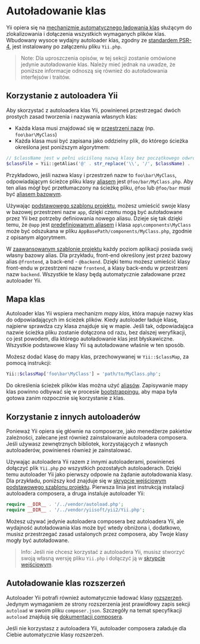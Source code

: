 Autoładowanie klas
==================

Yii opiera się na [mechanizmie automatycznego ładowania klas](https://secure.php.net/manual/pl/language.oop5.autoload.php) służącym do 
zlokalizowania i dołączenia wszystkich wymaganych plików klas. Wbudowany wysoce wydajny autoloader klas, zgodny ze 
[standardem PSR-4](https://github.com/php-fig/fig-standards/blob/master/accepted/PSR-4-autoloader.md), jest instalowany po załączeniu 
pliku `Yii.php`.

> Note: Dla uproszczenia opisów, w tej sekcji zostanie omówione jedynie autoładowanie klas. Należy mieć jednak na uwadze, że poniższe 
  informacje odnoszą się również do autoładowania interfejsów i traitów.


Korzystanie z autoloadera Yii <span id="using-yii-autoloader"></span>
-----------------------------

Aby skorzystać z autoloadera klas Yii, powinieneś przestrzegać dwóch prostych zasad tworzenia i nazywania własnych klas:

* Każda klasa musi znajdować się w [przestrzeni nazw](https://secure.php.net/manual/pl/language.namespaces.php) (np. `foo\bar\MyClass`)
* Każda klasa musi być zapisana jako oddzielny plik, do którego ścieżka określona jest poniższym algorytmem:

```php
// $className jest w pełni uściśloną nazwą klasy bez początkowego odwrotnego ukośnika
$classFile = Yii::getAlias('@' . str_replace('\\', '/', $className) . '.php');
```

Przykładowo, jeśli nazwa klasy i przestrzeń nazw to `foo\bar\MyClass`, odpowiadającym ścieżce pliku klasy [aliasem](concept-aliases.md) 
jest `@foo/bar/MyClass.php`. Aby ten alias mógł być przetłumaczony na ścieżkę pliku, `@foo` lub `@foo/bar` musi być 
[aliasem bazowym](concept-aliases.md#defining-aliases).

Używając [podstawowego szablonu projektu](start-installation.md), możesz umieścić swoje klasy w bazowej przestrzeni nazw `app`, dzięki 
czemu mogą być autoładowane przez Yii bez potrzeby definiowania nowego aliasu. Dzieje się tak dzięki temu, że `@app` jest 
[predefiniowanym aliasem](concept-aliases.md#predefined-aliases) i klasa `app\components\MyClass` może być odszukana w pliku 
`AppBasePath/components/MyClass.php`, zgodnie z opisanym algorytmem.

W [zaawansowanym szablonie projektu](https://github.com/yiisoft/yii2-app-advanced/blob/master/docs/guide/README.md) każdy poziom 
aplikacji posiada swój własny bazowy alias. Dla przykładu, front-end określony jest przez bazowy alias `@frontend`, a back-end - 
`@backend`. Dzięki temu możesz umieścić klasy front-endu w przestrzeni nazw `frontend`, a klasy back-endu w przestrzeni nazw `backend`. 
Wszystkie te klasy będą automatycznie załadowane przez autoloader Yii.


Mapa klas <span id="class-map"></span>
---------

Autoloader klas Yii wspiera mechanizm *mapy klas*, która mapuje nazwy klas do odpowiadających im ścieżek plików. 
Kiedy autoloader ładuje klasę, najpierw sprawdza czy klasa znajduje się w mapie. Jeśli tak, odpowiadająca nazwie ścieżka pliku zostanie 
dołączona od razu, bez dalszej weryfikacji, co jest powodem, dla którego autoładowanie klas jest błyskawiczne. Wszystkie podstawowe 
klasy Yii są autoładowane właśnie w ten sposób.

Możesz dodać klasę do mapy klas, przechowywanej w `Yii::$classMap`, za pomocą instrukcji:

```php
Yii::$classMap['foo\bar\MyClass'] = 'path/to/MyClass.php';
```

Do określenia ścieżek plików klas można użyć [aliasów](concept-aliases.md). Zapisywanie mapy klas powinno odbywać się w procesie 
[bootstrappingu](runtime-bootstrapping.md), aby mapa była gotowa zanim rozpocznie się korzystanie z klas.


Korzystanie z innych autoloaderów <span id="using-other-autoloaders"></span>
---------------------------------

Ponieważ Yii opiera się głównie na composerze, jako menedżerze pakietów zależności, zalecane jest również zainstalowanie autoloadera 
composera. Jeśli używasz zewnętrznych bibliotek, korzystających z własnych autoloaderów, powinieneś również je zainstalować.

Używając autoloadera Yii razem z innymi autoloaderami, powinieneś dołączyć plik `Yii.php` *po* wszystkich pozostałych autoloaderach. Dzięki temu 
autoloader Yii jako pierwszy odpowie na żądanie autoładowania klasy. Dla przykładu, poniższy kod znajduje się 
w [skrypcie wejściowym](structure-entry-scripts.md) [podstawowego szablonu projektu](start-installation.md). Pierwsza linia jest 
instrukcją instalacji autoloadera composera, a druga instaluje autoloader Yii:

```php
require __DIR__ . '/../vendor/autoload.php';
require __DIR__ . '/../vendor/yiisoft/yii2/Yii.php';
```

Możesz używać jedynie autoloadera composera bez autoloadera Yii, ale wydajność autoładowania klas może być wtedy obniżona i, dodatkowo, 
musisz przestrzegać zasad ustalonych przez composera, aby Twoje klasy mogły być autoładowane.

> Info: Jeśli nie chcesz korzystać z autoloadera Yii, musisz stworzyć swoją własną wersję pliku `Yii.php` i dołączyć ją 
  w [skrypcie wejściowym](structure-entry-scripts.md).


Autoładowanie klas rozszerzeń <span id="autoloading-extension-classes"></span>
-----------------------------

Autoloader Yii potrafi również automatycznie ładować klasy [rozszerzeń](structure-extensions.md). Jedynym wymaganiem ze strony 
rozszerzenia jest prawidłowy zapis sekcji `autoload` w swoim pliku `composer.json`. Szczegóły na temat specyfikacji `autoload` znajdują 
się [dokumentacji composera](https://getcomposer.org/doc/04-schema.md#autoload).

Jeśli nie korzystasz z autoloadera Yii, autoloader composera załaduje dla Ciebie automatycznie klasy rozszerzeń.
